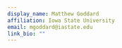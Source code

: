 ```yaml
---
display_name: Matthew Goddard
affiliation: Iowa State University
email: mgoddard@iastate.edu
link_bio: ""
---
```

